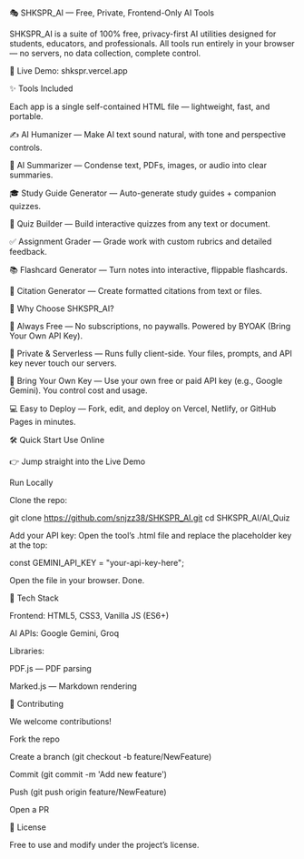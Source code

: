 🎭 SHKSPR_AI — Free, Private, Frontend-Only AI Tools

SHKSPR_AI is a suite of 100% free, privacy-first AI utilities designed for students, educators, and professionals.
All tools run entirely in your browser — no servers, no data collection, complete control.

🔗 Live Demo: shkspr.vercel.app

✨ Tools Included

Each app is a single self-contained HTML file — lightweight, fast, and portable.

✍️ AI Humanizer — Make AI text sound natural, with tone and perspective controls.

📝 AI Summarizer — Condense text, PDFs, images, or audio into clear summaries.

🎓 Study Guide Generator — Auto-generate study guides + companion quizzes.

🧠 Quiz Builder — Build interactive quizzes from any text or document.

✅ Assignment Grader — Grade work with custom rubrics and detailed feedback.

📚 Flashcard Generator — Turn notes into interactive, flippable flashcards.

📄 Citation Generator — Create formatted citations from text or files.

🚀 Why Choose SHKSPR_AI?

🌟 Always Free — No subscriptions, no paywalls. Powered by BYOAK (Bring Your Own API Key).

🔐 Private & Serverless — Runs fully client-side. Your files, prompts, and API key never touch our servers.

🔑 Bring Your Own Key — Use your own free or paid API key (e.g., Google Gemini). You control cost and usage.

💻 Easy to Deploy — Fork, edit, and deploy on Vercel, Netlify, or GitHub Pages in minutes.

🛠️ Quick Start
Use Online

👉 Jump straight into the Live Demo

Run Locally

Clone the repo:

git clone https://github.com/snjzz38/SHKSPR_AI.git
cd SHKSPR_AI/AI_Quiz


Add your API key:
Open the tool’s .html file and replace the placeholder key at the top:

const GEMINI_API_KEY = "your-api-key-here";


Open the file in your browser. Done.

🧰 Tech Stack

Frontend: HTML5, CSS3, Vanilla JS (ES6+)

AI APIs: Google Gemini, Groq

Libraries:

PDF.js
 — PDF parsing

Marked.js
 — Markdown rendering

🤝 Contributing

We welcome contributions!

Fork the repo

Create a branch (git checkout -b feature/NewFeature)

Commit (git commit -m 'Add new feature')

Push (git push origin feature/NewFeature)

Open a PR

📜 License

Free to use and modify under the project’s license.
